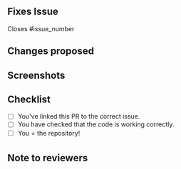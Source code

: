 ## Fixes Issue

Closes #issue_number
<!-- Replace <`issue_number`> with the Issue number to link it with this PR -->
<!-- Example: Closes #31 -->

## Changes proposed

<!-- Describe the changes that you have done in the PR -->

## Screenshots

<!-- Add all the screenshots which support your changes -->

## Checklist

<!-- Tick the checkboxes to ensure you've done everything correctly -->

<!--
Example how to mark a checkbox:-
- [x] My code follows the code style of this project.
-->

- [ ] You've linked this PR to the correct issue.
- [ ] You have checked that the code is working correctly.
- [ ] You ⭐️ the repository!

## Note to reviewers

<!-- List anything note-worthy here (potential issues, PR #25 needs to be merged to before working, etc.). -->

